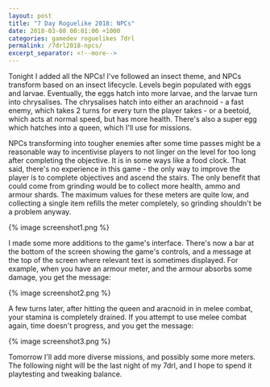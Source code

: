 ```yaml
---
layout: post
title: "7 Day Roguelike 2018: NPCs"
date: 2018-03-08 00:01:00 +1000
categories: gamedev roguelikes 7drl
permalink: /7drl2018-npcs/
excerpt_separator: <!--more-->
---
```


Tonight I added all the NPCs! I've followed an insect theme, and NPCs transform
based on an insect lifecycle. Levels begin populated with eggs and larvae.
Eventually, the eggs hatch into more larvae, and the larvae turn into chrysalises.
The chrysalises hatch into either an arachnoid - a fast enemy, which takes 2 turns
for every turn the player takes - or a beetoid, which acts at normal speed, but
has more health. There's also a super egg which hatches into a queen, which I'll
use for missions.

<!--more-->

NPCs transforming into tougher enemies after some time passes might be a reasonable way
to incentivise players to not linger on the level for too long after completing the objective.
It is in some ways like a food clock. That said, there's no experience in this game -
the only way to improve the player is to complete objectives and ascend the stairs.
The only benefit that could come from grinding would be to collect more health, ammo and
armour shards. The maximum values for these meters are quite low, and collecting a single
item refills the meter completely, so grinding shouldn't be a problem anyway.

{% image screenshot1.png %}

I made some more additions to the game's interface. There's now a bar at the bottom
of the screen showing the game's controls, and a message at the top of the screen
where relevant text is sometimes displayed. For example, when you have an armour
meter, and the armour absorbs some damage, you get the message:

{% image screenshot2.png %}

A few turns later, after hitting the queen and aracnoid in in melee combat, your
stamina is completely drained. If you attempt to use melee combat again, time doesn't
progress, and you get the message:

{% image screenshot3.png %}

Tomorrow I'll add more diverse missions, and possibly some more meters. The following night
will be the last night of my 7drl, and I hope to spend it playtesting and tweaking balance.
